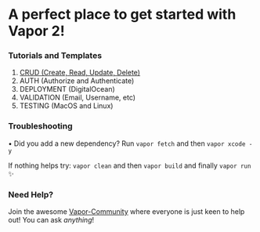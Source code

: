 # A perfect place to get started with Vapor 2!
### Tutorials and Templates

1. [CRUD (Create, Read, Update, Delete)](/crud-example)
2. AUTH (Authorize and Authenticate)
3. DEPLOYMENT (DigitalOcean)
4. VALIDATION (Email, Username, etc)
5. TESTING (MacOS and Linux)

### Troubleshooting
• Did you add a new dependency? Run ```vapor fetch``` and then ```vapor xcode -y```

If nothing helps try: ```vapor clean``` and then ```vapor build``` and finally ```vapor run``` :sparkles:

### Need Help?
Join the awesome [Vapor-Community](http://vapor.team/) where everyone is just keen to help out! You can ask <i>anything</i>!
